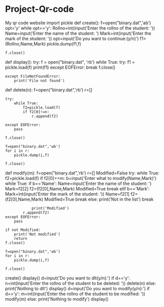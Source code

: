 # Project-Qr-code
My qr code  website
import pickle
def create():
    f=open("binary.dat",'ab')
    opt='y'
    while opt=='y':
        Rollno=int(input('Enter the rollno of the student: '))
        Name=input('Enter the name of the student: ')
        Mark=int(input('Enter the mark of the student: '))
        opt=input('Do you want to continue:(y/n)')
        f1=(Rollno,Name,Mark)
        pickle.dump(f1,f)
    
    f.close()

def display():
    try:
        f = open("binary.dat", 'rb')
        while True:
            try:
                f1 = pickle.load(f)
                print(f1)
            except EOFError:
                break
        f.close()
         
    except FileNotFoundError:
        print('File not found')


def delete(n):
    f=open("binary.dat",'rb')
    r=[]

    try:
        while True:
            f2=pickle.load(f)
            if f2[0]!=n:
                r.append(f2)
                
    except EOFError:
        pass
    
    f.close()
    
    f=open("binary.dat",'wb')
    for i in r:
        pickle.dump(i,f)
        
    f.close()

def modify(m):
    f=open("binary.dat",'rb')
    r=[]
    Modified=False
    try:
        while True:
            f2=pickle.load(f)
            if f2[0]==m:
                b=input('Enter what to modify(Name,Mark)')
                while True:
                    if b=='Name':
                        Name=input('Enter the name of the student: ')
                        Mark=f2[2]
                        f2=(f2[0],Name,Mark)
                        Modified=True
                        break
                    elif b=='Mark':
                        Mark=int(input('Enter the mark of the student: '))
                        Name=f2[1]
                        f2=(f2[0],Name,Mark)
                        Modified=True
                        break
                    else:
                        print('Not in the list')
                        break
               
                
                print('Modified')
            r.append(f2)
    except EOFError:
        pass

    if not Modified:
        print('Not modified')
        return
    f.close()

    f=open("binary.dat",'wb')
    for i in r:
        pickle.dump(i,f)
        
    f.close()


create()
display()
d=input('Do you want to dlt(y/n):')
if d=='y':
    n=int(input('Enter the rollno of the student to be deleted: '))
    delete(n)
else:
    print('Nothing to dlt')
display()
d=input('Do you want to modify(y/n):')
if d=='y':
    m=int(input('Enter the rollno of the student to be modified: '))
    modify(m)
else:
    print('Nothing to modify')
display()
